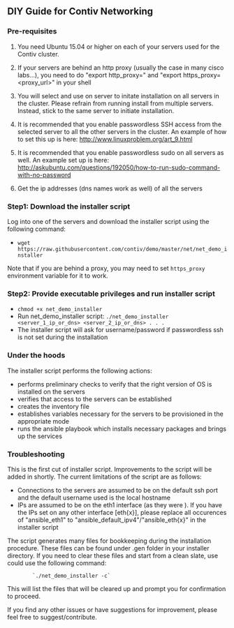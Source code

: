 ## DIY Guide for Contiv Networking

### Pre-requisites
1. You need Ubuntu 15.04 or higher on each of your servers used for the Contiv cluster.

2. If your servers are behind an http proxy (usually the case in many cisco labs...), you need
   to do "export http_proxy=<proxy url>" and "export https_proxy=<proxy_url>" in your shell

3. You will select and use on server to initate installation on all servers in the cluster.
   Please refrain from running install from multiple servers. Instead, stick to the same server to initiate
   installation.

4. It is recommended that you enable passwordless SSH access from the selected server to all
   the other servers in the cluster.
   An example of how to set this up is here: http://www.linuxproblem.org/art_9.html

5. It is recommended that you enable passwordless sudo on all servers as well.
   An example set up is here: http://askubuntu.com/questions/192050/how-to-run-sudo-command-with-no-password

6. Get the ip addresses (dns names work as well) of all the servers

### Step1: Download the installer script
Log into one of the servers and download the installer script using the following command:
- `wget https://raw.githubusercontent.com/contiv/demo/master/net/net_demo_installer`

Note that if you are behind a proxy, you may need to set `https_proxy` environment variable
for it to work.

### Step2: Provide executable privileges and run installer script
- `chmod +x net_demo_installer`
- Run net_demo_installer script:
`./net_demo_installer <server_1_ip_or_dns> <server_2_ip_or_dns> . . .`
- The installer script will ask for username/password if passwordless ssh is not set during the installation

### Under the hoods
The installer script performs the following actions:
- performs preliminary checks to verify that the right version of OS is installed on the servers
- verifies that access to the servers can be established
- creates the inventory file 
- establishes variables necessary for the servers to be provisioned in the appropriate mode
- runs the ansible playbook which installs necessary packages and brings up the services

### Troubleshooting
This is the first cut of installer script. Improvements to the script will be added in shortly. 
The current limitations of the script are as follows:
- Connections to the servers are assumed to be on the default ssh port and the default username used is the local hostname
- IPs are assumed to be on the eth1 interface (as they were ). If you have the IPs set on any other interface [eth{x}], 
  please replace all occurences of "ansible_eth1" to "ansible_default_ipv4"/"ansible_eth{x}" in the installer script

The script generates many files for bookkeeping during the installation procedure. 
These files can be found under .gen folder in your installer directory. 
If you need to clear these files and start from a clean slate, use could use the following command:

            `./net_demo_installer -c`

This will list the files that will be cleared up and prompt you for confirmation to proceed.

If you find any other issues or have suggestions for improvement, please feel free to suggest/contribute.
